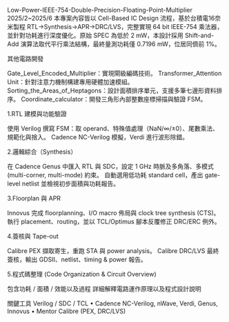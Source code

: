 Low-Power-IEEE-754-Double-Precision-Floating-Point-Multiplier
2025/2~2025/6
本專案內容皆以 Cell-Based IC Design 流程，基於台積電16奈米製程 RTL→Synthesis→APR→DRC/LVS，完整實現 64 bit IEEE-754 乘法器，並針對功耗進行深度優化。原始 SPEC 為低於 2 mW，本設計採用 Shift-and-Add 演算法取代平行乘法結構，最終量測功耗僅 0.7196 mW，位居同儕前 1%。


其他電路開發

Gate_Level_Encoded_Multiplier：實現閘級編碼技術。
Transformer_Attention Unit：針對注意力機制構建專用硬體加速模組。
Sorting_the_Areas_of_Heptagons：設計面積排序單元，支援多筆七邊形資料排序。
Coordinate_calculator：開發三角形內部整數座標掃描與驗證 FSM。


1.RTL 建模與功能驗證

使用 Verilog 撰寫 FSM：取 operand、特殊值處理（NaN/∞/±0）、尾數乘法、規範化與捨入。
Cadence NC-Verilog 模擬，Verdi 進行波形除錯。

2.邏輯綜合（Synthesis）

在 Cadence Genus 中匯入 RTL 與 SDC，設定 1 GHz 時脈及多角落、多模式 (multi-corner, multi-mode) 約束。
自動選用低功耗 standard cell，產出 gate-level netlist 並檢視初步面積與功耗報告。

3.Floorplan 與 APR

Innovus 完成 floorplanning、I/O macro 佈局與 clock tree synthesis (CTS)。
執行 placement、routing，並以 TCL/Optimus 腳本反覆修正 DRC/ERC 例外。

4.簽核與 Tape-out

Calibre PEX 擷取寄生，重跑 STA 與 power analysis。
Calibre DRC/LVS 最終簽核，輸出 GDSII、netlist、timing & power 報告。

5.程式碼整理 (Code Organization & Circuit Overview)

包含功耗 / 面積 / 效能以及過程
詳細解釋電路運作原理以及程式設計說明

關鍵工具
Verilog / SDC / TCL • Cadence NC-Verilog, nWave, Verdi, Genus, Innovus • Mentor Calibre (PEX, DRC/LVS)
